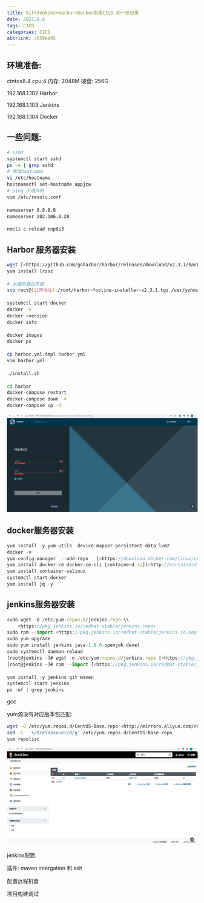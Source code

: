```yaml
---
title: Git+Jenkins+Harbor+Docker实现CICD 的一些记录
date: 2021.8.8
tags: CICD
categories: CICD
abbrlink: c059ee95
---
```

## 环境准备:

ctntos8.4  cpu:4 内存: 2048M 硬盘: 256G

192.168.1.102 Harbor

192.168.1.103 Jenkins

192.168.1.104 Docker

## 一些问题:

```bash
# sshd
systemctl start sshd
ps -e | grep sshd
# 修改hostname
vi /etc/hostname
hostnamectl set-hostname appjzw
# ping 不通外网
vim /etc/resolv.conf

nameserver 8.8.8.8
nameserver 202.106.0.20

nmcli c reload enp0s3
```

## Harbor 服务器安装

```bash
wget [<https://github.com/goharbor/harbor/releases/download/v2.3.1/harbor-offline-installer-v2.3.1.tgz>](<https://github.com/goharbor/harbor/releases/download/v2.3.1/harbor-offline-installer-v2.3.1.tgz>)
yum install lrzsz

# 从服务器拉东西
scp root@[公网地址]:/root/harbor-fooline-installer-v2.3.1.tgz /usr/yzhou/Desktop

systemctl start docker
docker -v
docker —version
docker info

docker images
docker ps

cp harbor.yml.tmpl harbor.yml
vim harbor.yml

./install.sh

cd harbor
docker-compose restart
docker-compose down -v
docker-compose up -d
```

![1](Git+Jenkins+Harbor+Docker%E5%AE%9E%E7%8E%B0CICD%20%E7%9A%84%E4%B8%80%E4%BA%9B%E8%AE%B0%E5%BD%95.assets/1.jpg)

## docker服务器安装

```jsx
yum install -y yum-utils  device-mapper-persistent-data lvm2
docker -v
yum-config-manager  --add-repo   [<https://download.docker.com/linux/centos/docker-ce.repo>](<https://download.docker.com/linux/centos/docker-ce.repo>)
yum install docker-ce docker-ce-cli [containerd.io](<http://containerd.io/>) --nobest
yum install container-selinux
systemctl start docker
yum install jq -y
```

## jenkins服务器安装

```jsx
sudo wget -O /etc/yum.repos.d/jenkins.repo \\
    <https://pkg.jenkins.io/redhat-stable/jenkins.repo>
sudo rpm --import <https://pkg.jenkins.io/redhat-stable/jenkins.io.key>
sudo yum upgrade
sudo yum install jenkins java-1.8.0-openjdk-devel
sudo systemctl daemon-reload
[root@jenkins ~]# wget -o /etc/yum.repos.d/jenkins.repo [<https://pkg.jenkins.io/redhat-stable/jenkins.repo>](<https://pkg.jenkins.io/redhat-stable/jenkins.repo>)
[root@jenkins ~]# rpm --import [<https://pkg.jenkins.io/redhat-stable/jenkins.io.key>](<https://pkg.jenkins.io/redhat-stable/jenkins.io.key>)

yum install -y jenkins git maven
systemctl start jenkins
ps -ef | grep jenkins
```

gcc

yum源没有对应版本包匹配:

```bash
wget -O /etc/yum.repos.d/CentOS-Base.repo <http://mirrors.aliyun.com/repo/Centos-8.repo>
sed -i  's/$releasever/8/g' /etc/yum.repos.d/CentOS-Base.repo
yum repolist
```

![2](Git+Jenkins+Harbor+Docker%E5%AE%9E%E7%8E%B0CICD%20%E7%9A%84%E4%B8%80%E4%BA%9B%E8%AE%B0%E5%BD%95.assets/2.jpg)



jenkins配置:

插件: maven intergation 和 ssh

配置远程机器

项目构建调试
